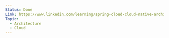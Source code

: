 ```yaml
---
Status: Done
Link: https://www.linkedin.com/learning/spring-cloud-cloud-native-architecture-and-distributed-systems?dApp=53239054&leis=LAA&u=2113185
Topic:
  - Architecture
  - Cloud
---
```

